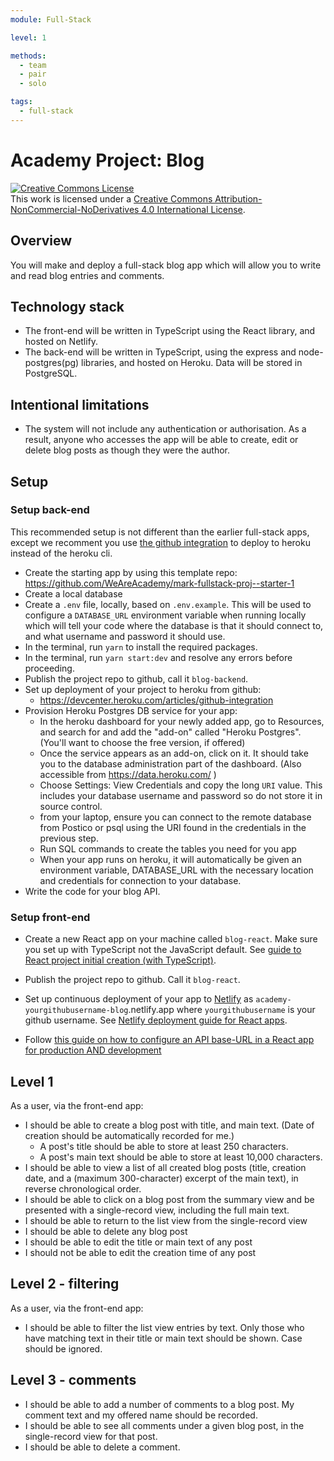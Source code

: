 ```yaml
---
module: Full-Stack

level: 1

methods:
  - team
  - pair
  - solo

tags:
  - full-stack
---
```


# Academy Project: Blog

<a rel="license" href="http://creativecommons.org/licenses/by-nc-nd/4.0/"><img alt="Creative Commons License" style="border-width:0" src="https://i.creativecommons.org/l/by-nc-nd/4.0/88x31.png" /></a><br />This work is licensed under a <a rel="license" href="http://creativecommons.org/licenses/by-nc-nd/4.0/">Creative Commons Attribution-NonCommercial-NoDerivatives 4.0 International License</a>.

## Overview

You will make and deploy a full-stack blog app which will allow you to write and read blog entries and comments.

## Technology stack

- The front-end will be written in TypeScript using the React library, and hosted on Netlify.
- The back-end will be written in TypeScript, using the express and node-postgres(pg) libraries, and hosted on Heroku. Data will be stored in PostgreSQL.

## Intentional limitations

- The system will not include any authentication or authorisation. As a result, anyone who accesses the app will be able to create, edit or delete blog posts as though they were the author.

## Setup

### Setup back-end

This recommended setup is not different than the earlier full-stack apps, except we recomment you use [the github integration](https://devcenter.heroku.com/articles/github-integration) to deploy to heroku instead of the heroku cli.

- Create the starting app by using this template repo: https://github.com/WeAreAcademy/mark-fullstack-proj--starter-1
- Create a local database
- Create a `.env` file, locally, based on `.env.example`. This will be used to configure a `DATABASE_URL` environment variable when running locally which will tell your code where the database is that it should connect to, and what username and password it should use.
- In the terminal, run `yarn` to install the required packages.
- In the terminal, run `yarn start:dev` and resolve any errors before proceeding.
- Publish the project repo to github, call it `blog-backend`.
- Set up deployment of your project to heroku from github:
  - https://devcenter.heroku.com/articles/github-integration
- Provision Heroku Postgres DB service for your app:
  - In the heroku dashboard for your newly added app, go to Resources, and search for and add the "add-on" called "Heroku Postgres". (You'll want to choose the free version, if offered)
  - Once the service appears as an add-on, click on it. It should take you to the database administration part of the dashboard. (Also accessible from https://data.heroku.com/ )
  - Choose Settings: View Credentials and copy the long `URI` value. This includes your database username and password so do not store it in source control.
  - from your laptop, ensure you can connect to the remote database from Postico or psql using the URI found in the credentials in the previous step.  
  - Run SQL commands to create the tables you need for you app
  - When your app runs on heroku, it will automatically be given an environment variable, DATABASE_URL with the necessary location and credentials for connection to your database.
- Write the code for your blog API.

### Setup front-end

- Create a new React app on your machine called `blog-react`. Make sure you set up with TypeScript not the JavaScript default.  See [guide to React project initial creation (with TypeScript)](https://www.notion.so/weareacademy/How-to-create-a-React-app-with-TypeScript-76643f84db564a69a04db9a0b6a2f2e7).

- Publish the project repo to github. Call it `blog-react`.

- Set up continuous deployment of your app to [Netlify](https://netlify.app/) as `academy-yourgithubusername-blog`.netlify.app where `yourgithubusername` is your github username.  See [Netlify deployment guide for React apps](https://www.notion.so/weareacademy/How-to-deploy-a-React-app-to-free-Netlify-hosting-9e6ebd4dcb814cb483c34eb0f05ea96e).

- Follow [this guide on how to configure an API base-URL in a React app for production AND development](https://www.notion.so/weareacademy/How-to-configure-an-API-base-URL-in-a-React-app-for-production-AND-development-d74af8551cb9430ba95a976f32dae360)

## Level 1

As a user, via the front-end app:

- I should be able to create a blog post with title, and main text. (Date of creation should be automatically recorded for me.)
  - A post's title should be able to store at least 250 characters.
  - A post's main text should be able to store at least 10,000 characters.
- I should be able to view a list of all created blog posts (title, creation date, and a (maximum 300-character) excerpt of the main text), in reverse chronological order.
- I should be able to click on a blog post from the summary view and be presented with a single-record view, including the full main text.
- I should be able to return to the list view from the single-record view
- I should be able to delete any blog post
- I should be able to edit the title or main text of any post
- I should not be able to edit the creation time of any post

## Level 2 - filtering

As a user, via the front-end app:

- I should be able to filter the list view entries by text. Only those who have matching text in their title or main text should be shown. Case should be ignored.

## Level 3 - comments

- I should be able to add a number of comments to a blog post. My comment text and my offered name should be recorded.
- I should be able to see all comments under a given blog post, in the single-record view for that post.
- I should be able to delete a comment.
